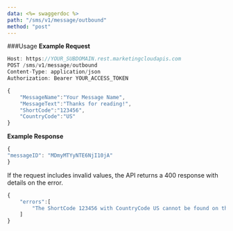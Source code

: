 ```yaml
---
data: <%= swaggerdoc %>
path: "/sms/v1/message/outbound"
method: "post"
---
```

###Usage
**Example Request**
```js
Host: https://YOUR_SUBDOMAIN.rest.marketingcloudapis.com
POST /sms/v1/message/outbound
Content-Type: application/json
Authorization: Bearer YOUR_ACCESS_TOKEN

{
	"MessageName":"Your Message Name",
	"MessageText":"Thanks for reading!",
	"ShortCode":"123456",
	"CountryCode":"US"
}
```
**Example Response**
```js
{
"messageID": "MDmyMTYyNTE6NjI10jA"
}
```

If the request includes invalid values, the API returns a 400 response with details on the error.

```js
{
	"errors":[
		"The ShortCode 123456 with CountryCode US cannot be found on the account. Please ensure that the ShortCode and CountryCode are valid and set up on the account."
	]
}
```